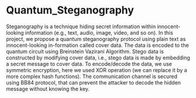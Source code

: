 # Quantum_Steganography

Steganography  is  a  technique  hiding  secret  information  within  innocent-looking  information  (e.g.,  text,  audio,  image,  video, and so on). In this project, we propose a quantum steganography protocol using plain text as innocent-looking in-formation called cover data. 
The data is encoded to the quantum circuit using Breinstein Vazirani Algorithm.
Stego data is constructed by modifying cover data, i.e.,  stego  data  is  made  by  embedding a secret message to cover data. To encode/decode the data, we use symmetric encryption, here we used XOR operation (we can replace it by a more complex hash functions). 
The communication channel is secured using BB84 protocol, that can prevent the attacker to decode the hidden message without knowing the key.
